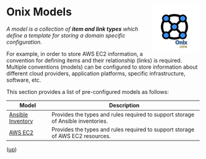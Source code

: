 # Onix Models <img src="../docs/pics/ox.png" width="125" height="125" align="right">

_A model is a collection of __item and link types__ which define a template for storing a domain specific configuration._

For example, in order to store AWS EC2 information, a convention for defining items and their relationship (links) is required. Multiple conventions (models) can be configured to store information about different cloud providers, application platforms, specific infrastructure, software, etc.

This section provides a list of pre-configured models as follows:

| Model | Description |
|---|---|
| [Ansible Inventory](./ansible_inventory/readme.md) | Provides the types and rules required to support storage of Ansible inventories. |
| [AWS EC2](./aws_ec2/readme.md) | Provides the types and rules required to support storage of AWS EC2 resources. |

([up](../readme.md))